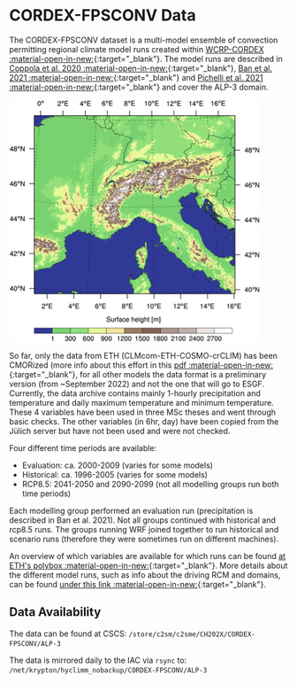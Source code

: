 # CORDEX-FPSCONV Data

The CORDEX-FPSCONV dataset is a multi-model ensemble of convection permitting regional climate model runs created within [WCRP-CORDEX :material-open-in-new:](https://cordex.org/experiment-guidelines/flagship-pilot-studies/endorsed-cordex-flagship-pilote-studies/europe-mediterranean-convective-phenomena-at-high-resolution-over-europe-and-the-mediterranean/){:target="_blank"}.
The model runs are described in [Coppola et al. 2020 :material-open-in-new:](https://link.springer.com/article/10.1007/s00382-018-4521-8){:target="_blank"}, [Ban et al. 2021 :material-open-in-new:](https://link.springer.com/article/10.1007/s00382-021-05708-w){:target="_blank"} and [Pichelli et al. 2021 :material-open-in-new:](https://link.springer.com/article/10.1007/s00382-021-05657-4){:target="_blank"} and cover the ALP-3 domain.

![Image of the extent of the ALP-3 domain](images/ALP-3-crop.png)

So far, only the data from ETH (CLMcom-ETH-COSMO-crCLIM) has been CMORized (more info about this effort in this [pdf :material-open-in-new:](https://www.polybox.ethz.ch/index.php/s/cLZG0RkPipah6Uw){:target="_blank"}, for all other models the data format is a preliminary version (from ~September 2022) and not the one that will go to ESGF.
Currently, the data archive contains mainly 1-hourly precipitation and temperature and daily maximum temperature and minimum temperature.
These 4 variables have been used in three MSc theses and went through basic checks. The other variables (in 6hr, day) have been copied from the Jülich server but have not been used and were not checked.

Four different time periods are available:
* Evaluation: ca. 2000-2009 (varies for some models)
* Historical: ca. 1996-2005 (varies for some models)
* RCP8.5: 2041-2050 and 2090-2099 (not all modelling groups run both time periods) 

Each modelling group performed an evaluation run (precipitation is described in Ban et al. 2021).
Not all groups continued with historical and rcp8.5 runs.
The groups running WRF joined together to run historical and scenario runs (therefore they were sometimes run on different machines).

An overview of which variables are available for which runs can be found [at ETH's polybox :material-open-in-new:](https://www.polybox.ethz.ch/index.php/s/hVYniBtoaneP9Lc){:target="_blank"}.
More details about the different model runs, such as info about the driving RCM and domains, can be found [under this link :material-open-in-new:](https://www.polybox.ethz.ch/index.php/s/qDE3YAsFyruyyQw){:target="_blank"}.

## Data Availability
The data can be found at CSCS: `/store/c2sm/c2sme/CH202X/CORDEX-FPSCONV/ALP-3`

The data is mirrored daily to the IAC via `rsync` to: `/net/krypton/hyclimm_nobackup/CORDEX-FPSCONV/ALP-3`
